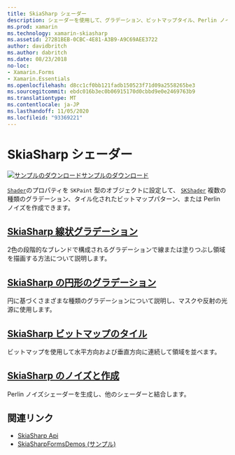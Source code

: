 ```yaml
---
title: SkiaSharp シェーダー
description: シェーダーを使用して、グラデーション、ビットマップタイル、Perlin ノイズを作成します。
ms.prod: xamarin
ms.technology: xamarin-skiasharp
ms.assetid: 272B1BEB-0CBC-4E81-A3B9-A9C69AEE3722
author: davidbritch
ms.author: dabritch
ms.date: 08/23/2018
no-loc:
- Xamarin.Forms
- Xamarin.Essentials
ms.openlocfilehash: d8cc1cf0bb121fadb150523f71d09a2558265be3
ms.sourcegitcommit: ebdc016b3ec0b06915170d0cbbd9e0e2469763b9
ms.translationtype: MT
ms.contentlocale: ja-JP
ms.lasthandoff: 11/05/2020
ms.locfileid: "93369221"
---
```

# <a name="skiasharp-shaders"></a>SkiaSharp シェーダー

[![サンプルのダウンロード](~/media/shared/download.png)サンプルのダウンロード](/samples/xamarin/xamarin-forms-samples/skiasharpforms-demos)

[`Shader`](xref:SkiaSharp.SKPaint.Shader)のプロパティを `SKPaint` 型のオブジェクトに設定して、 [`SKShader`](xref:SkiaSharp.SKShader) 複数の種類のグラデーション、タイル化されたビットマップパターン、または Perlin ノイズを作成できます。

## <a name="the-skiasharp-linear-gradient"></a>[SkiaSharp 線状グラデーション](linear-gradient.md)

2色の段階的なブレンドで構成されるグラデーションで線または塗りつぶし領域を描画する方法について説明します。

## <a name="skiasharp-circular-gradients"></a>[SkiaSharp の円形のグラデーション](circular-gradients.md)

円に基づくさまざまな種類のグラデーションについて説明し、マスクや反射の光源に使用します。

## <a name="skiasharp-bitmap-tiling"></a>[SkiaSharp ビットマップのタイル](bitmap-tiling.md)

ビットマップを使用して水平方向および垂直方向に連続して領域を並べます。

## <a name="skiasharp-noise-and-composing"></a>[SkiaSharp のノイズと作成](noise.md)

Perlin ノイズシェーダーを生成し、他のシェーダーと結合します。

## <a name="related-links"></a>関連リンク

- [SkiaSharp Api](/dotnet/api/skiasharp)
- [SkiaSharpFormsDemos (サンプル)](/samples/xamarin/xamarin-forms-samples/skiasharpforms-demos)